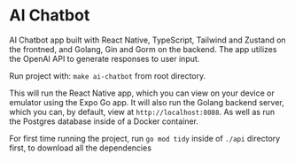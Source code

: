 # AI Chatbot

AI Chatbot app built with React Native, TypeScript, Tailwind and Zustand on the frontned, and Golang, Gin and Gorm on the backend.
The app utilizes the OpenAI API to generate responses to user input.

Run project with: `make ai-chatbot` from root directory.

This will run the React Native app, which you can view on your device or emulator using the Expo Go app.
It will also run the Golang backend server, which you can, by default, view at `http://localhost:8088`.
As well as run the Postgres database inside of a Docker container.

For first time running the project, run `go mod tidy` inside of `./api` directory first, to download all the dependencies

